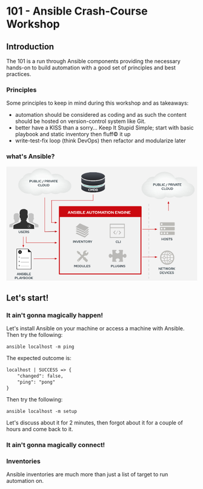 # 101 - Ansible Crash-Course Workshop

## Introduction
The 101 is a run through Ansible components providing the necessary hands-on to build automation with a good set of principles and best practices.

### Principles 
Some principles to keep in mind during this workshop and as takeaways:
* automation should be considered as coding and as such the content should be hosted on version-control system like Git. 
* better have a KISS than a sorry... Keep It Stupid Simple; start with basic playbook and static inventory then fluff© it up
* write-test-fix loop (think DevOps) then refactor and modularize later

### what's Ansible?
![preview](ansible_arch.png)

## Let's start!
### It ain't gonna magically happen!
Let's install Ansible on your machine or access a machine with Ansible. Then try the following:
```
ansible localhost -m ping
```
The expected outcome is:
```
localhost | SUCCESS => {
    "changed": false, 
    "ping": "pong"
}
```
Then try the following:
```
ansible localhost -m setup
``` 
Let's discuss about it for 2 minutes, then forgot about it for a couple of hours and come back to it.

### It ain't gonna magically connect!


### Inventories
Ansible inventories are much more than just a list of target to run automation on.

